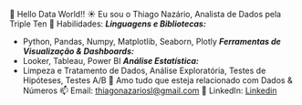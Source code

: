 👋 Hello Data World!!
☀️ Eu sou o Thiago Nazário, Analista de Dados pela Triple Ten
💪 Habilidades:
***Linguagens e Bibliotecas:***
  - Python, Pandas, Numpy, Matplotlib, Seaborn, Plotly
***Ferramentas de Visualização & Dashboards:***
  - Looker, Tableau, Power BI
***Análise Estatística:***
  - Limpeza e Tratamento de Dados, Análise Exploratória, Testes de Hipóteses, Testes A/B
💞️ Amo tudo que esteja relacionado com Dados & Números
📫 Email: thiagonazariosl@gmail.com
🔗 LinkedIn: [Linkedin](linkedin.com/in/thiagonazario/) 
